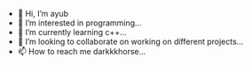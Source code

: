 - 👋 Hi, I’m ayub
- 👀 I’m interested in programming...
- 🌱 I’m currently learning c++...
- 💞️ I’m looking to collaborate on working on different projects...
- 📫 How to reach me darkkkhorse...

<!---
darkkhorse/darkkhorse is a ✨ special ✨ repository because its `README.md` (this file) appears on your GitHub profile.
You can click the Preview link to take a look at your changes.
--->
